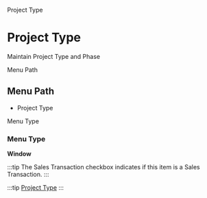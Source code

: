 
Project Type
# Project Type


Maintain Project Type and Phase

Menu Path
## Menu Path



- Project Type

Menu Type
### Menu Type

**Window**

:::tip
The Sales Transaction checkbox indicates if this item is a Sales Transaction.
:::

:::tip
[Project Type](functional-guide/window/window-project-type.md)
:::